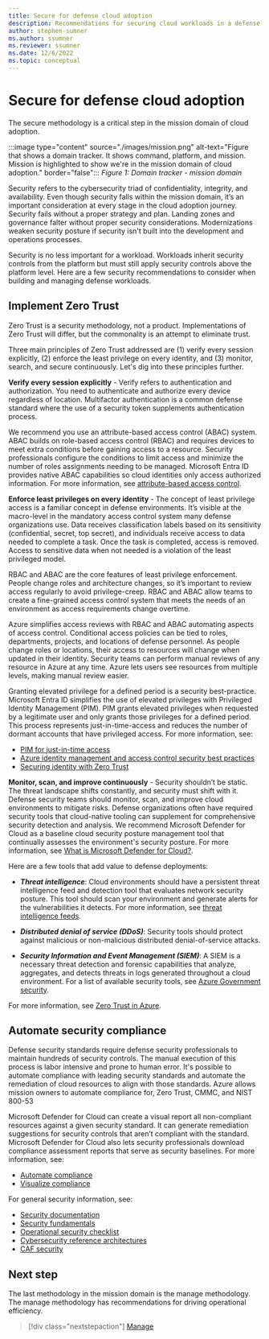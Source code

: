 ```yaml
---
title: Secure for defense cloud adoption
description: Recommendations for securing cloud workloads in a defense organization
author: stephen-sumner
ms.author: ssumner
ms.reviewer: ssumner
ms.date: 12/6/2022
ms.topic: conceptual
---
```

# Secure for defense cloud adoption

The secure methodology is a critical step in the mission domain of cloud adoption.

:::image type="content" source="./images/mission.png" alt-text="Figure that shows a domain tracker. It shows command, platform, and mission. Mission is highlighted to show we're in the mission domain of cloud adoption." border="false":::
*Figure 1: Domain tracker - mission domain*

Security refers to the cybersecurity triad of confidentiality, integrity, and availability. Even though security falls within the mission domain, it’s an important consideration at every stage in the cloud adoption journey. Security fails without a proper strategy and plan. Landing zones and governance falter without proper security considerations. Modernizations weaken security posture if security isn't built into the development and operations processes.

Security is no less important for a workload. Workloads inherit security controls from the platform but must still apply security controls above the platform level. Here are a few security recommendations to consider when building and managing defense workloads.

## Implement Zero Trust

Zero Trust is a security methodology, not a product. Implementations of Zero Trust will differ, but the commonality is an attempt to eliminate trust.

Three main principles of Zero Trust addressed are (1) verify every session explicitly, (2) enforce the least privilege on every identity, and (3) monitor, search, and secure continuously. Let's dig into these principles further.

**Verify every session explicitly** - Verify refers to authentication and authorization. You need to authenticate and authorize every device regardless of location. Multifactor authentication is a common defense standard where the use of a security token supplements authentication process.

We recommend you use an attribute-based access control (ABAC) system. ABAC builds on role-based access control (RBAC) and requires devices to meet extra conditions before gaining access to a resource. Security professionals configure the conditions to limit access and minimize the number of roles assignments needing to be managed. Microsoft Entra ID provides native ABAC capabilities so cloud identities only access authorized information. For more information, see [attribute-based access control](/azure/role-based-access-control/conditions-overview).

**Enforce least privileges on every identity** - The concept of least privilege access is a familiar concept in defense environments. It’s visible at the macro-level in the mandatory access control system many defense organizations use. Data receives classification labels based on its sensitivity (confidential, secret, top secret), and individuals receive access to data needed to complete a task.  Once the task is completed, access is removed. Access to sensitive data when not needed is a violation of the least privileged model.

RBAC and ABAC are the core features of least privilege enforcement. People change roles and architecture changes, so it’s important to review access regularly to avoid privilege-creep. RBAC and ABAC allow teams to create a fine-grained access control system that meets the needs of an environment as access requirements change overtime.

Azure simplifies access reviews with RBAC and ABAC automating aspects of access control. Conditional access policies can be tied to roles, departments, projects, and locations of defense personnel. As people change roles or locations, their access to resources will change when updated in their identity. Security teams can perform manual reviews of any resource in Azure at any time. Azure lets users see resources from multiple levels, making manual review easier.

Granting elevated privilege for a defined period is a security best-practice. Microsoft Entra ID simplifies the use of elevated privileges with Privileged Identity Management (PIM). PIM grants elevated privileges when requested by a legitimate user and only grants those privileges for a defined period. This process represents just-in-time-access and reduces the number of dormant accounts that have privileged access. For more information, see:

- [PIM for just-in-time access](/azure/active-directory/roles/best-practices#2-use-privileged-identity-management-to-grant-just-in-time-access)
- [Azure identity management and access control security best practices](/azure/security/fundamentals/identity-management-best-practices)
- [Securing identity with Zero Trust](/security/zero-trust/deploy/identity)

**Monitor, scan, and improve continuously** - Security shouldn’t be static. The threat landscape shifts constantly, and security must shift with it. Defense security teams should monitor, scan, and improve cloud environments to mitigate risks. Defense organizations often have required security tools that cloud-native tooling can supplement for comprehensive security detection and analysis. We recommend Microsoft Defender for Cloud as a baseline cloud security posture management tool that continually assesses the environment's security posture. For more information, see [What is Microsoft Defender for Cloud?](/azure/defender-for-cloud/defender-for-cloud-introduction).

Here are a few tools that add value to defense deployments:

- ***Threat intelligence***: Cloud environments should have a persistent threat intelligence feed and detection tool that evaluates network security posture. This tool should scan your environment and generate alerts for the vulnerabilities it detects. For more information, see [threat intelligence feeds](/azure/sentinel/connect-threat-intelligence-tip).

- ***Distributed denial of service (DDoS)***: Security tools should protect against malicious or non-malicious distributed denial-of-service attacks.

- ***Security Information and Event Management (SIEM)***: A SIEM is a necessary threat detection and forensic capabilities that analyze, aggregates, and detects threats in logs generated throughout a cloud environment. For a list of available security tools, see [Azure Government security](/azure/azure-government/documentation-government-plan-security).

For more information, see [Zero Trust in Azure](/security/zero-trust/).

## Automate security compliance

Defense security standards require defense security professionals to maintain hundreds of security controls. The manual execution of this process is labor intensive and prone to human error. It's possible to automate compliance with leading security standards and automate the remediation of cloud resources to align with those standards. Azure allows mission owners to automate compliance for, Zero Trust, CMMC, and NIST 800-53

Microsoft Defender for Cloud can create a visual report all non-compliant resources against a given security standard. It can generate remediation suggestions for security controls that aren’t compliant with the standard. Microsoft Defender for Cloud also lets security professionals download compliance assessment reports that serve as security baselines. For more information, see:

- [Automate compliance](/azure/defender-for-cloud/regulatory-compliance-dashboard)
- [Visualize compliance](/azure/defender-for-cloud/custom-dashboards-azure-workbooks)

For general security information, see:

- [Security documentation](/security/)
- [Security fundamentals](/azure/security/fundamentals/)
- [Operational security checklist](/azure/security/fundamentals/operational-checklist)
- [Cybersecurity reference architectures](/security/cybersecurity-reference-architecture/mcra)
- [CAF security](../../secure/overview.md)

## Next step

The last methodology in the mission domain is the manage methodology. The manage methodology has recommendations for driving operational efficiency.

> [!div class="nextstepaction"]
> [Manage](manage.md)
